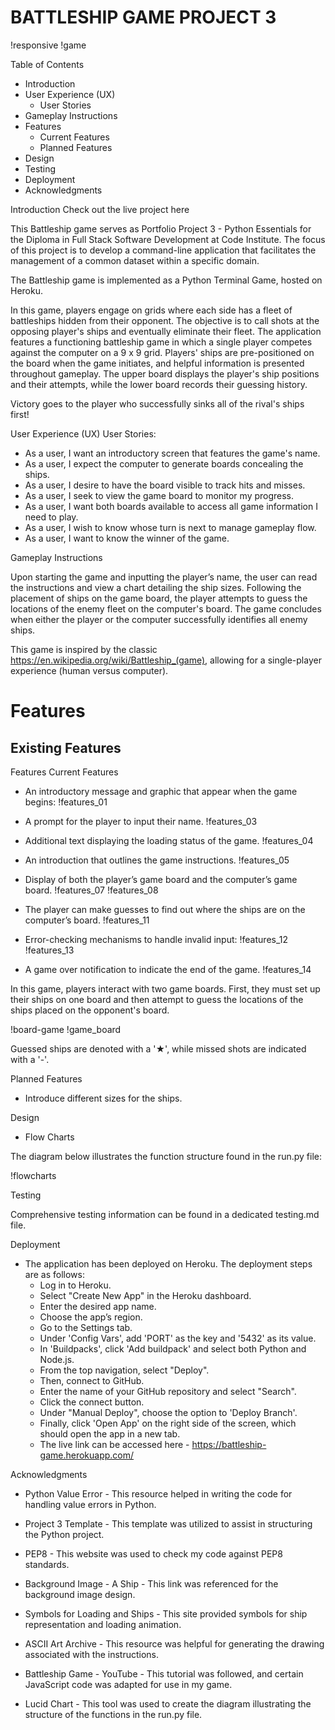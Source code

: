 # BATTLESHIP GAME PROJECT 3

!responsive
!game

Table of Contents

- Introduction
- User Experience (UX)
    - User Stories
- Gameplay Instructions
- Features
    - Current Features
    - Planned Features
- Design
- Testing
- Deployment
- Acknowledgments

Introduction
Check out the live project here

This Battleship game serves as Portfolio Project 3 - Python Essentials for the Diploma in Full Stack Software Development at Code Institute. The focus of this project is to develop a command-line application that facilitates the management of a common dataset within a specific domain.

The Battleship game is implemented as a Python Terminal Game, hosted on Heroku. 

In this game, players engage on grids where each side has a fleet of battleships hidden from their opponent. The objective is to call shots at the opposing player's ships and eventually eliminate their fleet. The application features a functioning battleship game in which a single player competes against the computer on a 9 x 9 grid. Players' ships are pre-positioned on the board when the game initiates, and helpful information is presented throughout gameplay. The upper board displays the player's ship positions and their attempts, while the lower board records their guessing history.

Victory goes to the player who successfully sinks all of the rival's ships first!

User Experience (UX)
User Stories:
- As a user, I want an introductory screen that features the game's name.
- As a user, I expect the computer to generate boards concealing the ships.
- As a user, I desire to have the board visible to track hits and misses.
- As a user, I seek to view the game board to monitor my progress.
- As a user, I want both boards available to access all game information I need to play.
- As a user, I wish to know whose turn is next to manage gameplay flow.
- As a user, I want to know the winner of the game.

Gameplay Instructions

Upon starting the game and inputting the player’s name, the user can read the instructions and view a chart detailing the ship sizes. Following the placement of ships on the game board, the player attempts to guess the locations of the enemy fleet on the computer's board. The game concludes when either the player or the computer successfully identifies all enemy ships.

This game is inspired by the classic https://en.wikipedia.org/wiki/Battleship_(game), allowing for a single-player experience (human versus computer).

# Features
## Existing Features

Features
Current Features

- An introductory message and graphic that appear when the game begins:
!features_01

- A prompt for the player to input their name.
!features_03

- Additional text displaying the loading status of the game. 
!features_04

- An introduction that outlines the game instructions.
!features_05

- Display of both the player’s game board and the computer’s game board.
!features_07
!features_08

- The player can make guesses to find out where the ships are on the computer’s board.
!features_11

- Error-checking mechanisms to handle invalid input:
!features_12
!features_13

- A game over notification to indicate the end of the game.
!features_14

In this game, players interact with two game boards. First, they must set up their ships on one board and then attempt to guess the locations of the ships placed on the opponent's board. 

!board-game !game_board

Guessed ships are denoted with a '★', while missed shots are indicated with a '-'.

Planned Features
- Introduce different sizes for the ships.

Design
- Flow Charts

The diagram below illustrates the function structure found in the run.py file:

!flowcharts

Testing

Comprehensive testing information can be found in a dedicated testing.md file.

Deployment

- The application has been deployed on Heroku. The deployment steps are as follows:
    - Log in to Heroku.
    - Select "Create New App" in the Heroku dashboard.
    - Enter the desired app name.
    - Choose the app’s region.
    - Go to the Settings tab.
    - Under 'Config Vars', add 'PORT' as the key and '5432' as its value.
    - In 'Buildpacks', click 'Add buildpack' and select both Python and Node.js.
    - From the top navigation, select "Deploy".
    - Then, connect to GitHub.
    - Enter the name of your GitHub repository and select "Search".
    - Click the connect button.
    - Under "Manual Deploy", choose the option to 'Deploy Branch'.
    - Finally, click 'Open App' on the right side of the screen, which should open the app in a new tab.
    - The live link can be accessed here - https://battleship-game.herokuapp.com/

Acknowledgments

- Python Value Error - This resource helped in writing the code for handling value errors in Python.

- Project 3 Template - This template was utilized to assist in structuring the Python project.
- PEP8 - This website was used to check my code against PEP8 standards.
- Background Image - A Ship - This link was referenced for the background image design.
- Symbols for Loading and Ships - This site provided symbols for ship representation and loading animation.
- ASCII Art Archive - This resource was helpful for generating the drawing associated with the instructions.
- Battleship Game - YouTube - This tutorial was followed, and certain JavaScript code was adapted for use in my game.
- Lucid Chart - This tool was used to create the diagram illustrating the structure of the functions in the run.py file.



